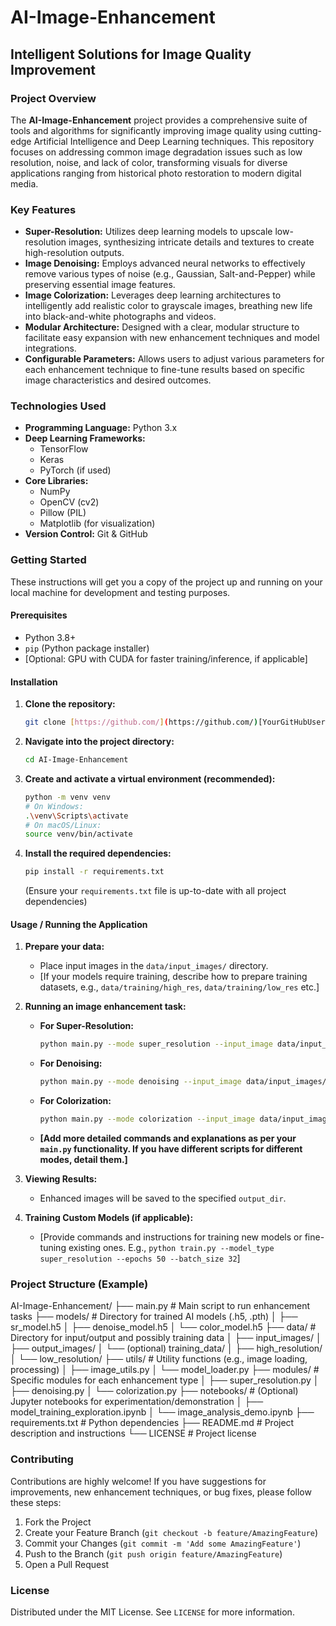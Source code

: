 # AI-Image-Enhancement

## Intelligent Solutions for Image Quality Improvement

### Project Overview
The **AI-Image-Enhancement** project provides a comprehensive suite of tools and algorithms for significantly improving image quality using cutting-edge Artificial Intelligence and Deep Learning techniques. This repository focuses on addressing common image degradation issues such as low resolution, noise, and lack of color, transforming visuals for diverse applications ranging from historical photo restoration to modern digital media.

### Key Features

* **Super-Resolution:** Utilizes deep learning models to upscale low-resolution images, synthesizing intricate details and textures to create high-resolution outputs.
* **Image Denoising:** Employs advanced neural networks to effectively remove various types of noise (e.g., Gaussian, Salt-and-Pepper) while preserving essential image features.
* **Image Colorization:** Leverages deep learning architectures to intelligently add realistic color to grayscale images, breathing new life into black-and-white photographs and videos.
* **Modular Architecture:** Designed with a clear, modular structure to facilitate easy expansion with new enhancement techniques and model integrations.
* **Configurable Parameters:** Allows users to adjust various parameters for each enhancement technique to fine-tune results based on specific image characteristics and desired outcomes.

### Technologies Used

* **Programming Language:** Python 3.x
* **Deep Learning Frameworks:**
    * TensorFlow
    * Keras
    * PyTorch (if used)
* **Core Libraries:**
    * NumPy
    * OpenCV (cv2)
    * Pillow (PIL)
    * Matplotlib (for visualization)
* **Version Control:** Git & GitHub

### Getting Started

These instructions will get you a copy of the project up and running on your local machine for development and testing purposes.

#### Prerequisites

* Python 3.8+
* `pip` (Python package installer)
* [Optional: GPU with CUDA for faster training/inference, if applicable]

#### Installation

1.  **Clone the repository:**
    ```bash
    git clone [https://github.com/](https://github.com/)[YourGitHubUsername]/AI-Image-Enhancement.git
    ```
2.  **Navigate into the project directory:**
    ```bash
    cd AI-Image-Enhancement
    ```
3.  **Create and activate a virtual environment (recommended):**
    ```bash
    python -m venv venv
    # On Windows:
    .\venv\Scripts\activate
    # On macOS/Linux:
    source venv/bin/activate
    ```
4.  **Install the required dependencies:**
    ```bash
    pip install -r requirements.txt
    ```
    (Ensure your `requirements.txt` file is up-to-date with all project dependencies)

#### Usage / Running the Application

1.  **Prepare your data:**
    * Place input images in the `data/input_images/` directory.
    * [If your models require training, describe how to prepare training datasets, e.g., `data/training/high_res`, `data/training/low_res` etc.]

2.  **Running an image enhancement task:**

    * **For Super-Resolution:**
        ```bash
        python main.py --mode super_resolution --input_image data/input_images/low_res_example.jpg --output_dir results/super_res --model_path models/sr_model.h5
        ```
    * **For Denoising:**
        ```bash
        python main.py --mode denoising --input_image data/input_images/noisy_example.png --output_dir results/denoise --model_path models/denoise_model.h5
        ```
    * **For Colorization:**
        ```bash
        python main.py --mode colorization --input_image data/input_images/grayscale_example.jpg --output_dir results/color --model_path models/color_model.h5
        ```
    * **[Add more detailed commands and explanations as per your `main.py` functionality. If you have different scripts for different modes, detail them.]**

3.  **Viewing Results:**
    * Enhanced images will be saved to the specified `output_dir`.

4.  **Training Custom Models (if applicable):**
    * [Provide commands and instructions for training new models or fine-tuning existing ones. E.g., `python train.py --model_type super_resolution --epochs 50 --batch_size 32`]

### Project Structure (Example)

AI-Image-Enhancement/
├── main.py                   # Main script to run enhancement tasks
├── models/                   # Directory for trained AI models (.h5, .pth)
│   ├── sr_model.h5
│   ├── denoise_model.h5
│   └── color_model.h5
├── data/                     # Directory for input/output and possibly training data
│   ├── input_images/
│   ├── output_images/
│   └── (optional) training_data/
│       ├── high_resolution/
│       └── low_resolution/
├── utils/                    # Utility functions (e.g., image loading, processing)
│   ├── image_utils.py
│   └── model_loader.py
├── modules/                  # Specific modules for each enhancement type
│   ├── super_resolution.py
│   ├── denoising.py
│   └── colorization.py
├── notebooks/                # (Optional) Jupyter notebooks for experimentation/demonstration
│   ├── model_training_exploration.ipynb
│   └── image_analysis_demo.ipynb
├── requirements.txt          # Python dependencies
├── README.md                 # Project description and instructions
└── LICENSE                   # Project license


### Contributing
Contributions are highly welcome! If you have suggestions for improvements, new enhancement techniques, or bug fixes, please follow these steps:

1.  Fork the Project
2.  Create your Feature Branch (`git checkout -b feature/AmazingFeature`)
3.  Commit your Changes (`git commit -m 'Add some AmazingFeature'`)
4.  Push to the Branch (`git push origin feature/AmazingFeature`)
5.  Open a Pull Request

### License
Distributed under the MIT License. See `LICENSE` for more information.
